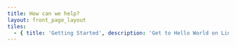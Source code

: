 ```yaml
---
title: How can we help?
layout: front_page_layout
tiles:
  - { title: 'Getting Started', description: 'Get to Hello World on Linode', url: 'getting-started', icon: 'book' }
---
```

